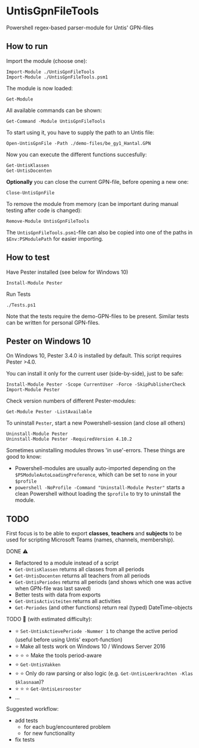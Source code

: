 # UntisGpnFileTools
Powershell regex-based parser-module for Untis' GPN-files

## How to run

Import the module (choose one):

    Import-Module ./UntisGpnFileTools
    Import-Module ./UntisGpnFileTools.psm1

The module is now loaded:

    Get-Module

All available commands can be shown:

    Get-Command -Module UntisGpnFileTools

To start using it, you have to supply the path to an Untis file:

    Open-UntisGpnFile -Path ./demo-files/be_gy1_Hantal.GPN

Now you can execute the different functions succesfully:

    Get-UntisKlassen
    Get-UntisDocenten

**Optionally** you can close the current GPN-file, before opening a new one:

    Close-UntisGpnFile

To remove the module from memory (can be important during manual testing after code is changed):

    Remove-Module UntisGpnFileTools

The `UntisGpnFileTools.psm1`-file can also be copied into one of the paths in `$Env:PSModulePath` for easier importing.

## How to test
Have Pester installed (see below for Windows 10)

    Install-Module Pester

Run Tests

    ./Tests.ps1

Note that the tests require the demo-GPN-files to be present.
Similar tests can be written for personal GPN-files.

## Pester on Windows 10
On Windows 10, Pester 3.4.0 is installed by default.
This script requires Pester >4.0.

You can install it only for the current user (side-by-side), just to be safe:

    Install-Module Pester -Scope CurrentUser -Force -SkipPublisherCheck
    Import-Module Pester

Check version numbers of different Pester-modules:

    Get-Module Pester -ListAvailable

To uninstall `Pester`, start a new Powershell-session (and close all others)

    Uninstall-Module Pester
    Uninstall-Module Pester -RequiredVersion 4.10.2

Sometimes uninstalling modules throws 'in use'-errors. These things are good to know:
- Powershell-modules are usually auto-imported depending on the
`$PSModuleAutoLoadingPreference`, which can be set to `none` in your `$profile`
- `powershell -NoProfile -Command "Uninstall-Module Pester"` starts a clean Powershell
without loading the `$profile` to try to uninstall the module.

## TODO
First focus is to be able to export **classes**, **teachers** and **subjects**
to be used for scripting Microsoft Teams (names, channels, membership).

DONE :warning:
- Refactored to a module instead of a script
- `Get-UntisKlassen` returns all classes from all periods
- `Get-UntisDocenten` returns all teachers from all periods
- `Get-UntisPeriodes` returns all periods (and shows which one was active when GPN-file was last saved)
- Better tests with data from exports
- `Get-UntisActiviteiten` returns all activities
- `Get-Periodes` (and other functions) return real (typed) DateTime-objects

TODO :construction: (with estimated difficulty):

- :star: `Set-UntisActievePeriode -Nummer 1` to change the active period (useful before using Untis' export-function)
- :star: Make all tests work on Windows 10 / Windows Server 2016
- :star: :star: :star: Make the tools period-aware
- :star: `Get-UntisVakken`
- :star: :star: Only do raw parsing or also logic (e.g. `Get-UntisLeerkrachten -Klas $klasnaam`)?
- :star: :star: :star: `Get-UntisLesrooster`
- ...

Suggested workflow:
- add tests
    - for each bug/encountered problem
    - for new functionality
- fix tests
